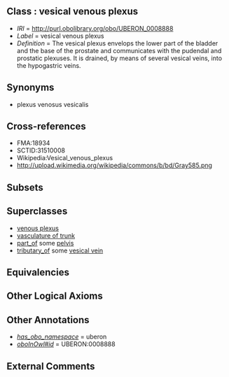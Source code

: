 
## Class : vesical venous plexus

 * *IRI* = http://purl.obolibrary.org/obo/UBERON_0008888
 * *Label* = vesical venous plexus
 * *Definition* = The vesical plexus envelops the lower part of the bladder and the base of the prostate and communicates with the pudendal and prostatic plexuses. It is drained, by means of several vesical veins, into the hypogastric veins.

## Synonyms

 * plexus venosus vesicalis

## Cross-references

 * FMA:18934
 * SCTID:31510008
 * Wikipedia:Vesical_venous_plexus
 * http://upload.wikimedia.org/wikipedia/commons/b/bd/Gray585.png

## Subsets


## Superclasses

 * [venous plexus](../../UBERON/93/UBERON_0001593.md)
 * [vasculature of trunk](../../UBERON/01/UBERON_0002201.md)
 * [part_of](../../BFO/50/BFO_0000050.md) some [pelvis](../../UBERON/55/UBERON_0002355.md)
 * [tributary_of](../../core#tributary/of/core#tributary_of.md) some [vesical vein](../../UBERON/60/UBERON_0002460.md)

## Equivalencies


## Other Logical Axioms


## Other Annotations

 * *[has_obo_namespace](../../ce/oboInOwl#hasOBONamespace.md)* = uberon
 * *[oboInOwl#id](../../id/oboInOwl#id.md)* = UBERON:0008888

## External Comments

